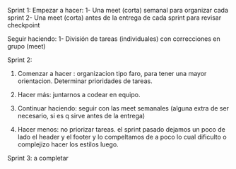 Sprint 1:
Empezar a hacer:
1- Una meet (corta) semanal para organizar cada sprint
2- Una meet (corta) antes de la entrega de cada sprint para revisar checkpoint

Seguir haciendo:
1- División de tareas (individuales) con correcciones en grupo (meet)

Sprint 2:

1. Comenzar a hacer : organizacion tipo faro, para tener una mayor orientacion. Determinar prioridades de tareas.

2. Hacer más: juntarnos a codear en equipo.

3. Continuar haciendo: seguir con las meet semanales (alguna extra de ser necesario, si es q sirve antes de la entrega)

4. Hacer menos: no priorizar tareas. el sprint pasado dejamos un poco de lado el header y el footer y lo compeltamos de a poco lo cual dificulto o complejizo hacer los estilos luego.

Sprint 3: a completar

